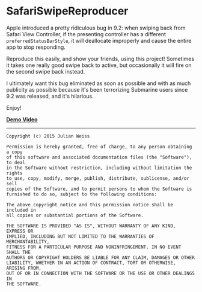 # SafariSwipeReproducer

Apple introduced a pretty ridiculous bug in 9.2: when swiping back from Safari View Controller, if the presenting controller has a different `preferredStatusBarStyle`, it will deallocate improperly and cause the entire app to stop responding.

Reproduce this easily, and show your friends, using this project! Sometimes it takes one really good swipe back to active, but occasionally it will fire on the second swipe back instead.

I ultimately want this bug eliminated as soon as possible and with as much publicity as possible because it's been terrorizing Submarine users since 9.2 was released, and it's hilarious.

Enjoy!

**[Demo Video](demo.mov)**

---

	Copyright (c) 2015 Julian Weiss

	Permission is hereby granted, free of charge, to any person obtaining a copy
	of this software and associated documentation files (the "Software"), to deal
	in the Software without restriction, including without limitation the rights
	to use, copy, modify, merge, publish, distribute, sublicense, and/or sell
	copies of the Software, and to permit persons to whom the Software is
	furnished to do so, subject to the following conditions:

	The above copyright notice and this permission notice shall be included in
	all copies or substantial portions of the Software.

	THE SOFTWARE IS PROVIDED "AS IS", WITHOUT WARRANTY OF ANY KIND, EXPRESS OR
	IMPLIED, INCLUDING BUT NOT LIMITED TO THE WARRANTIES OF MERCHANTABILITY,
	FITNESS FOR A PARTICULAR PURPOSE AND NONINFRINGEMENT. IN NO EVENT SHALL THE
	AUTHORS OR COPYRIGHT HOLDERS BE LIABLE FOR ANY CLAIM, DAMAGES OR OTHER
	LIABILITY, WHETHER IN AN ACTION OF CONTRACT, TORT OR OTHERWISE, ARISING FROM,
	OUT OF OR IN CONNECTION WITH THE SOFTWARE OR THE USE OR OTHER DEALINGS IN
	THE SOFTWARE.